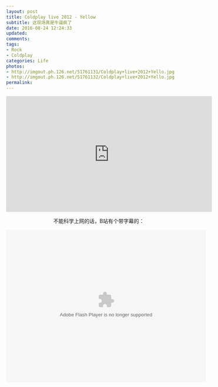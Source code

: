 ```yaml
---
layout: post
title: Coldplay live 2012 - Yellow
subtitle: 这现场真是牛逼疯了
date: 2016-08-24 12:24:33
updated:
comments:
tags:
- Rock
- Coldplay
categories: Life
photos:
- http://imgout.ph.126.net/51761131/Coldplay+live+2012+Yello.jpg
- http://imgout.ph.126.net/51761132/Coldplay+live+2012+Yello.jpg
permalink:
---
```


<iframe width="560" height="315" src="https://www.youtube.com/embed/TfBlJ00Df-I" frameborder="0" allowfullscreen></iframe>

<p style="text-align:center">不能科学上网的话，B站有个带字幕的：</p>

<center><embed height="415" width="544" quality="high" allowfullscreen="true" type="application/x-shockwave-flash" src="http://static.hdslb.com/miniloader.swf" flashvars="aid=2136167&page=1" pluginspage="http://www.adobe.com/shockwave/download/download.cgi?P1_Prod_Version=ShockwaveFlash"></embed></center>
